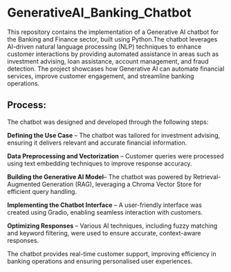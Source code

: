 # GenerativeAI_Banking_Chatbot
This repository contains the implementation of a Generative AI chatbot for the Banking and Finance sector, built using Python.The chatbot leverages AI-driven natural language processing (NLP) techniques to enhance customer interactions by providing automated assistance in areas such as investment advising, loan assistance, account management, and fraud detection. The project showcases how Generative AI can automate financial services, improve customer engagement, and streamline banking operations.

## Process:
The chatbot was designed and developed through the following steps:

**Defining the Use Case** – The chatbot was tailored for investment advising, ensuring it delivers relevant and accurate financial information.

**Data Preprocessing and Vectorization** – Customer queries were processed using text embedding techniques to improve response accuracy.

**Building the Generative AI Model**– The chatbot was powered by Retrieval-Augmented Generation (RAG), leveraging a Chroma Vector Store for efficient query handling.

**Implementing the Chatbot Interface** – A user-friendly interface was created using Gradio, enabling seamless interaction with customers.

**Optimizing Responses** – Various AI techniques, including fuzzy matching and keyword filtering, were used to ensure accurate, context-aware responses.

The chatbot provides real-time customer support, improving efficiency in banking operations and ensuring personalised user experiences.
